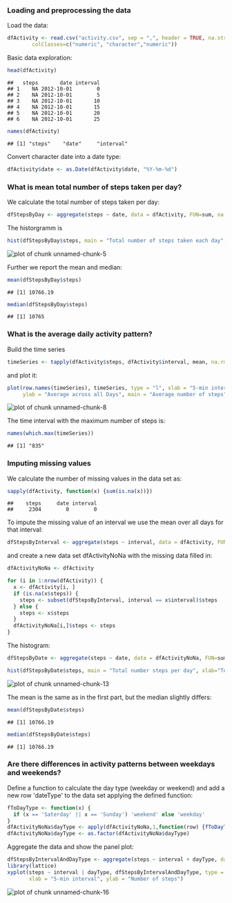 
### Loading and preprocessing the data

Load the data:


```r
dfActivity <- read.csv("activity.csv", sep = ",", header = TRUE, na.strings = "NA", 
        colClasses=c("numeric", "character","numeric"))
```

Basic data exploration:

```r
head(dfActivity)
```

```
##   steps       date interval
## 1    NA 2012-10-01        0
## 2    NA 2012-10-01        5
## 3    NA 2012-10-01       10
## 4    NA 2012-10-01       15
## 5    NA 2012-10-01       20
## 6    NA 2012-10-01       25
```

```r
names(dfActivity)
```

```
## [1] "steps"    "date"     "interval"
```

Convert character date into a date type:

```r
dfActivity$date <- as.Date(dfActivity$date, "%Y-%m-%d")
```
### What is mean total number of steps taken per day?
We calculate the total number of steps taken per day:

```r
dfStepsByDay <- aggregate(steps ~ date, data = dfActivity, FUN=sum, na.rm = TRUE)
```

The historgramm is 

```r
hist(dfStepsByDay$steps, main = "Total number of steps taken each day", xlab="Total steps per day")
```

![plot of chunk unnamed-chunk-5](figure/unnamed-chunk-5-1.png) 

Further we report the mean and median:

```r
mean(dfStepsByDay$steps)
```

```
## [1] 10766.19
```

```r
median(dfStepsByDay$steps)
```

```
## [1] 10765
```

### What is the average daily activity pattern?
Build the time series

```r
timeSeries <- tapply(dfActivity$steps, dfActivity$interval, mean, na.rm = TRUE)
```
and plot it:

```r
plot(row.names(timeSeries), timeSeries, type = "l", xlab = "5-min interval", 
     ylab = "Average across all Days", main = "Average number of steps")
```

![plot of chunk unnamed-chunk-8](figure/unnamed-chunk-8-1.png) 

The time interval with the maximum number of steps is:

```r
names(which.max(timeSeries))
```

```
## [1] "835"
```

### Imputing missing values
We calculate the number of missing values in the data set as:

```r
sapply(dfActivity, function(x) {sum(is.na(x))})
```

```
##    steps     date interval 
##     2304        0        0
```

To impute the missing value of an interval we use the mean over all days for that interval:

```r
dfStepsByInterval <- aggregate(steps ~ interval, data = dfActivity, FUN=mean, na.rm = TRUE)
```
and create a new data set dfActivityNoNa with the missing data filled in:

```r
dfActivityNoNa <- dfActivity

for (i in 1:nrow(dfActivity)) {
  x <- dfActivity[i, ]
  if (is.na(x$steps)) {
    steps <- subset(dfStepsByInterval, interval == x$interval)$steps
  } else {
    steps <- x$steps
  }
  dfActivityNoNa[i,]$steps <- steps  
}
```

The histogram:

```r
dfStepsByDate <- aggregate(steps ~ date, data = dfActivityNoNa, FUN=sum, na.rm = TRUE)

hist(dfStepsByDate$steps, main = "Total number steps per day", xlab="Total steps per day")
```

![plot of chunk unnamed-chunk-13](figure/unnamed-chunk-13-1.png) 

The mean is the same as in the first part, but the median slightly differs:

```r
mean(dfStepsByDate$steps)
```

```
## [1] 10766.19
```

```r
median(dfStepsByDate$steps)
```

```
## [1] 10766.19
```

### Are there differences in activity patterns between weekdays and weekends?
Define a function to calculate the day type (weekday or weekend) and add a new row 'dateType' to the data set applying the defined function:

```r
fToDayType <- function(x) { 
  if (x == 'Saterday' || x == 'Sunday') 'weekend' else 'weekday'
}
dfActivityNoNa$dayType <- apply(dfActivityNoNa,1,function(row) {fToDayType(weekdays(as.Date(row[2],'%Y-%m-%d')))})
dfActivityNoNa$dayType <- as.factor(dfActivityNoNa$dayType)
```

Aggregate the data and show the panel plot:

```r
dfStepsByIntervalAndDayType <- aggregate(steps ~ interval + dayType, data = dfActivityNoNa, mean)
library(lattice)
xyplot(steps ~ interval | dayType, dfStepsByIntervalAndDayType, type = "l", layout = c(1, 2), 
       xlab = "5-min interval", ylab = "Number of steps")
```

![plot of chunk unnamed-chunk-16](figure/unnamed-chunk-16-1.png) 

